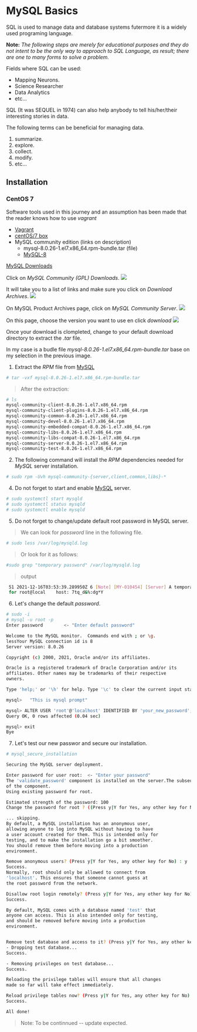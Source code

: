 # MySQL Basics

SQL is used to manage data and database systems futermore it is a widely used programing language.

**Note:** _The following steps are merely for educational purposes and they do not intent to be the only way to approach to SQL Language, as result; there are one to many forms to solve a problem._

Fields where SQL can be used:
   - Mapping Neurons.
   - Science Researcher
   - Data Analytics
   - etc...

SQL (It was SEQUEL in 1974) can also help anybody to tell his/her/their interesting stories in data.

The following terms can be beneficial for managing data.
   1. summarize.
   2. explore.
   3. collect.
   4. modify.
   5. etc...

## Installation

### CentOS 7

Software tools used in this journey and an assumption has been made that the reader knows how to use _*vagrant*_

 - [Vagrant](https://www.vagrantup.com)
 - [centOS/7 box](https://app.vagrantup.com/jasonc/boxes/centos7)
 - MySQL community edition (links on description)
     - mysql-8.0.26-1.el7.x86_64.rpm-bundle.tar (file)
     - [MySQL-8](https://downloads.mysql.com/archives/get/p/23/file/mysql-8.0.26-1.el7.x86_64.rpm-bundle.tar)

[MySQL Downloads](https://www.mysql.com/downloads/)

Click on _MySQL Community (GPL) Downloads_.
![](/Images/mysql_download.png)

It will take you to a list of links and make sure you click on _Download
Archives_.
![](/Images/archive.png)

On MySQL Product Archives page, click on _MySQL Community Server_.
![](/Images/mysql_server.png)

On this page, choose the version you want to use en click _download_
![](/Images/product_archive.png)

Once your download is clompleted, change to your default download directory
to extract the _.tar_ file.

In my case is a budle file _mysql-8.0.26-1.el7.x86_64.rpm-bundle.tar_
base on my selection in the previous image.

1. Extract the _RPM_ file from [MySQL](https://www.mysql.com)
```bash
# tar -vxf mysql-8.0.26-1.el7.x86_64.rpm-bundle.tar
```
> After the extraction:
```bash
# ls
mysql-community-client-8.0.26-1.el7.x86_64.rpm
mysql-community-client-plugins-8.0.26-1.el7.x86_64.rpm
mysql-community-common-8.0.26-1.el7.x86_64.rpm
mysql-community-devel-8.0.26-1.el7.x86_64.rpm
mysql-community-embedded-compat-8.0.26-1.el7.x86_64.rpm
mysql-community-libs-8.0.26-1.el7.x86_64.rpm
mysql-community-libs-compat-8.0.26-1.el7.x86_64.rpm
mysql-community-server-8.0.26-1.el7.x86_64.rpm
mysql-community-test-8.0.26-1.el7.x86_64.rpm
```
2. The following command will install the _RPM_ dependencies needed
for _MySQL_ server installation.

```bash
# sudo rpm -Uvh mysql-community-{server,client,common,libs}-*
```
4. Do not forget to start and enable [MySQL](https://www.mysql.com) server.
```bash
# sudo systemctl start mysqld
# sudo systemctl status mysqld
# sudo systemctl enable mysqld
```
5. Do not forget to change/update default root password in MySQL
server.
> We can look for _password_ line in the following file.

```bash
# sudo less /var/log/mysqld.log
```
> Or look for it as follows:

```bash
#sudo grep "temporary password" /var/log/mysqld.log
```
> output
```bash
 51 2021-12-16T03:53:39.289950Z 6 [Note] [MY-010454] [Server] A temporary password is generated
 for root@local    host: 7tq_d&%:dg*Y
```

6. Let's change the default _password_.
```bash
# sudo -i
# mysql -u root -p
Enter password        <- "Enter default password"

Welcome to the MySQL monitor.  Commands end with ; or \g.
lessYour MySQL connection id is 8
Server version: 8.0.26

Copyright (c) 2000, 2021, Oracle and/or its affiliates.

Oracle is a registered trademark of Oracle Corporation and/or its
affiliates. Other names may be trademarks of their respective
owners.

Type 'help;' or '\h' for help. Type '\c' to clear the current input statement.

mysql>   "This is mysql prompt"

mysql> ALTER USER 'root'@'localhost' IDENTIFIED BY 'your_new_password';
Query OK, 0 rows affected (0.04 sec)

mysql> exit
Bye
```
7. Let's test our new passwor and secure our installation.
```bash
# mysql_secure_installation

Securing the MySQL server deployment.

Enter password for user root:  <- "Enter your password"
The 'validate_password' component is installed on the server.The subsequent steps will run with the existing configuration
of the component.
Using existing password for root.

Estimated strength of the password: 100
Change the password for root ? ((Press y|Y for Yes, any other key for No) :

... skipping.
By default, a MySQL installation has an anonymous user,
allowing anyone to log into MySQL without having to have
a user account created for them. This is intended only for
testing, and to make the installation go a bit smoother.
You should remove them before moving into a production
environment.

Remove anonymous users? (Press y|Y for Yes, any other key for No) : y
Success.
Normally, root should only be allowed to connect from
'localhost'. This ensures that someone cannot guess at
the root password from the network.

Disallow root login remotely? (Press y|Y for Yes, any other key for No) : y
Success.

By default, MySQL comes with a database named 'test' that
anyone can access. This is also intended only for testing,
and should be removed before moving into a production
environment.


Remove test database and access to it? (Press y|Y for Yes, any other key for No) : y
- Dropping test database...
Success.

- Removing privileges on test database...
Success.

Reloading the privilege tables will ensure that all changes
made so far will take effect immediately.

Reload privilege tables now? (Press y|Y for Yes, any other key for No) : y
Success.

All done!
```


> Note: To be continnued -- update expected.
